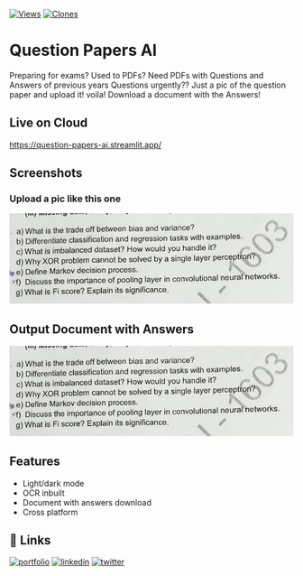 
[![Views](https://komarev.com/ghpvc/?username=shaikamirgh&label=Views&color=blue&style=plastic)](https://github.com/shaikamirgh/Question-Papers-AI)
[![Clones](https://img.shields.io/badge/dynamic/json?color=blue&label=Clones&query=value&url=https://api.github.com/repos/shaikamirgh/Question-Papers-AI/traffic/clones)](https://github.com/shaikamirgh/Question-Papers-AI/graphs/traffic)


# Question Papers AI

Preparing for exams? 
Used to PDFs? 
Need PDFs with Questions and Answers of previous years Questions urgently??
Just a pic of the question paper and upload it! voila! Download a document with the Answers!

## Live on Cloud
https://question-papers-ai.streamlit.app/

## Screenshots
### Upload a pic like this one
![App Screenshot](https://github.com/shaikamirgh/Question-Papers-AI/blob/main/capture.png)

## Output Document with Answers
![App Screenshot](https://github.com/shaikamirgh/Question-Papers-AI/blob/main/capture.png)
## Features

- Light/dark mode
- OCR inbuilt
- Document with answers download
- Cross platform


## 🔗 Links
[![portfolio](https://img.shields.io/badge/my_portfolio-000?style=for-the-badge&logo=ko-fi&logoColor=white)](http://amirbe.me/)
[![linkedin](https://img.shields.io/badge/linkedin-0A66C2?style=for-the-badge&logo=linkedin&logoColor=white)](https://www.linkedin.com/in/shaik-amir/)
[![twitter](https://img.shields.io/badge/twitter-1DA1F2?style=for-the-badge&logo=twitter&logoColor=white)](https://twitter.com/)

